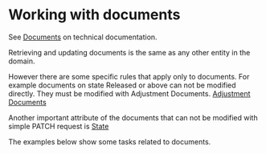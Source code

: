 # Working with documents

See [Documents](xref:Documents) on technical documentation.

Retrieving and updating documents is the same as any other entity in the domain.

However there are some specific rules that apply only to documents. For example documents on state Released or above can not be modified directly. They must be modified with Adjustment Documents. [Adjustment Documents](xref:Adjustment-Documents)

Another important attribute of the documents that can not be modified with simple PATCH request is [State](xref:Document-States)

The examples below show some tasks related to documents.

